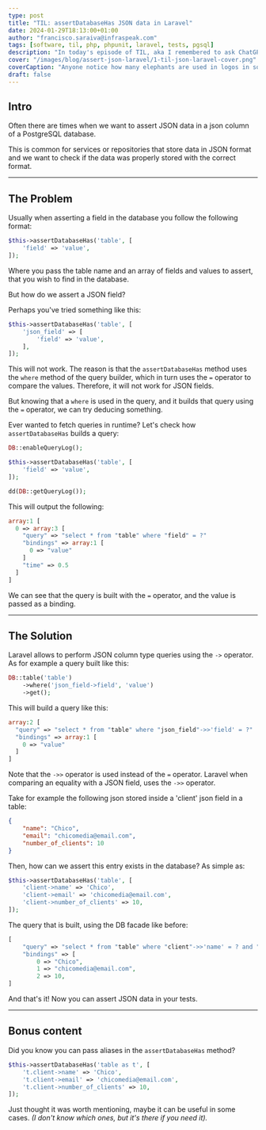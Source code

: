 ```yaml
---
type: post
title: "TIL: assertDatabaseHas JSON data in Laravel"
date: 2024-01-29T18:13:00+01:00
author: "francisco.saraiva@infraspeak.com"
tags: [software, til, php, phpunit, laravel, tests, pgsql]
description: "In today's episode of TIL, aka I remembered to ask ChatGPT something."
cover: "/images/blog/assert-json-laravel/1-til-json-laravel-cover.png"
coverCaption: "Anyone notice how many elephants are used in logos in software?"
draft: false
---
```


## Intro

Often there are times when we want to assert JSON data in a json column of a PostgreSQL database.

This is common for services or repositories that store data in JSON format and we want to check if the data was properly stored with the correct format.

---

## The Problem

Usually when asserting a field in the database you follow the following format:

```php
$this->assertDatabaseHas('table', [
    'field' => 'value',
]);
```

Where you pass the table name and an array of fields and values to assert, that you wish to find in the database.

But how do we assert a JSON field?

Perhaps you've tried something like this:

```php
$this->assertDatabaseHas('table', [
    'json_field' => [
        'field' => 'value',
    ],
]);
```

This will not work. The reason is that the `assertDatabaseHas` method uses the `where` method of the query builder, which in turn uses the `=` operator to compare the values. Therefore, it will not work for JSON fields.

But knowing that a `where` is used in the query, and it builds that query using the `=` operator, we can try deducing something.

Ever wanted to fetch queries in runtime? Let's check how `assertDatabaseHas` builds a query:

```php
DB::enableQueryLog();

$this->assertDatabaseHas('table', [
    'field' => 'value',
]);

dd(DB::getQueryLog());
```

This will output the following:

```php
array:1 [
  0 => array:3 [
    "query" => "select * from "table" where "field" = ?"
    "bindings" => array:1 [
      0 => "value"
    ]
    "time" => 0.5
  ]
]
```

We can see that the query is built with the `=` operator, and the value is passed as a binding.

---

## The Solution

Laravel allows to perform JSON column type queries using the `->` operator. As for example a query built like this:

```php
DB::table('table')
    ->where('json_field->field', 'value')
    ->get();
```

This will build a query like this:

```php
array:2 [
  "query" => "select * from "table" where "json_field"->>'field' = ?"
  "bindings" => array:1 [
    0 => "value"
  ]
]
```

Note that the `->>` operator is used instead of the `=` operator. Laravel when comparing an equality with a JSON field, uses the `->>` operator.

Take for example the following json stored inside a 'client' json field in a table:

```json
{
    "name": "Chico",
    "email": "chicomedia@email.com",
    "number_of_clients": 10
}
```

Then, how can we assert this entry exists in the database? As simple as:

```php
$this->assertDatabaseHas('table', [
    'client->name' => 'Chico',
    'client->email' => 'chicomedia@email.com',
    'client->number_of_clients' => 10,
]);
```

The query that is built, using the DB facade like before:

```php
[
    "query" => "select * from "table" where "client"->>'name' = ? and "client"->>'email' = ? and "client"->>'number_of_clients' = ?"
    "bindings" => [
        0 => "Chico",
        1 => "chicomedia@email.com",
        2 => 10,
]
```

And that's it! Now you can assert JSON data in your tests.

---

## Bonus content

Did you know you can pass aliases in the `assertDatabaseHas` method?

```php
$this->assertDatabaseHas('table as t', [
    't.client->name' => 'Chico',
    't.client->email' => 'chicomedia@email.com',
    't.client->number_of_clients' => 10,
]);
```

Just thought it was worth mentioning, maybe it can be useful in some cases. *(I don't know which ones, but it's there if you need it).*

